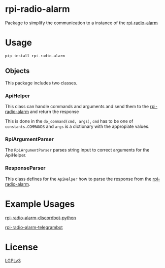 # rpi-radio-alarm
Package to simplify the communication to a instance of the [rpi-radio-alarm](https://github.com/bb4L/rpi-radio-alarm)

# Usage
`pip install rpi-radio-alarm`

## Objects
This package includes two classes.

### ApiHelper
This class can handle commands and arguments and send them to the [rpi-radio-alarm](https://github.com/bb4L/rpi-radio-alarm) and return the response

This is done in the `do_command(cmd, args)`, `cmd` has to be one of `constants.COMMANDS` and `args` is a dictionary with the appropiate values.

### RpiArgumentParser
The `RpiArgumentParser` parses string input to correct arguments for the ApiHelper.

### ResponseParser
This class defines for the `ApiHelper` how to parse the response from the [rpi-radio-alarm](https://github.com/bb4L/rpi-radio-alarm).

# Example Usages
[rpi-radio-alarm-discordbot-python](https://github.com/bb4L/rpi-radio-alarm-discordbot-python)

[rpi-radio-alarm-telegrambot](https://github.com/bb4L/rpi-radio-alarm-telegrambot/)

# License
[LGPLv3](LICENSE)